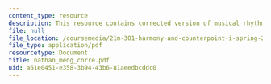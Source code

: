 ```yaml
---
content_type: resource
description: This resource contains corrected version of musical rhythm.
file: null
file_location: /coursemedia/21m-301-harmony-and-counterpoint-i-spring-2005/a61e0451e3583b9443b681aeedbcddc0_nathan_meng_corre.pdf
file_type: application/pdf
resourcetype: Document
title: nathan_meng_corre.pdf
uid: a61e0451-e358-3b94-43b6-81aeedbcddc0
---
```


